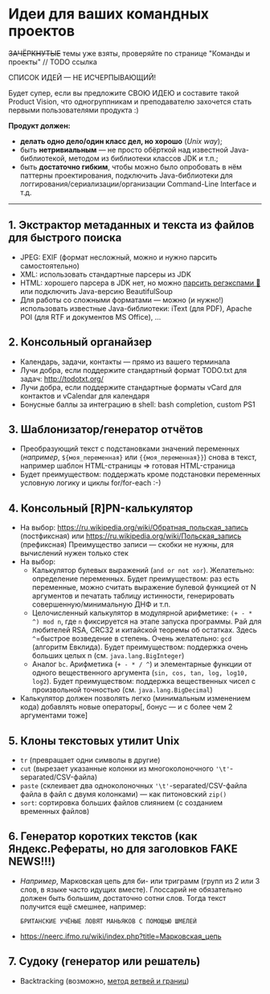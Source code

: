 Идеи для ваших командных проектов
=================================

~~ЗАЧЁРКНУТЫЕ~~ темы уже взяты, проверяйте по странице "Команды и проекты" // TODO ссылка

СПИСОК ИДЕЙ &mdash; НЕ ИСЧЕРПЫВАЮЩИЙ!

Будет супер, если вы предложите СВОЮ ИДЕЮ и составите такой Product Vision, что одногруппникам и преподавателю захочется стать первыми пользователями продукта :)

**Продукт должен:**
* **делать одно дело/один класс дел, но хорошо** (*Unix way*);
* быть **нетривиальным** &mdash; не просто обёрткой над известной Java-библиотекой, методом из библиотеки классов JDK и т.п.;
* быть **достаточно гибким**, чтобы можно было опробовать в нём паттерны проектирования, подключить Java-библиотеки для логгирования/сериализации/организации Command-Line Interface и т.д.

----

## 1. Экстрактор метаданных и текста из файлов для быстрого поиска

  - JPEG: EXIF (формат несложный, можно и нужно парсить самостоятельно)
  - XML: использовать стандартные парсеры из JDK
  - HTML: хорошего парсера в JDK нет, но можно [парсить регэкспами :rofl:](https://stackoverflow.com/a/1732454/3438672) или подключить Java-версию BeautifulSoup
  - Для работы со сложными форматами &mdash; можно (и нужно!) использовать известные Java-библиотеки: iText (для PDF), Apache POI (для RTF и документов MS Office), ...

## 2. Консольный органайзер
  - Календарь, задачи, контакты &mdash; прямо из вашего терминала
  - Лучи добра, если поддержите стандартный формат TODO.txt для задач: http://todotxt.org/
  - Лучи добра, если поддержите стандартные форматы vCard для контактов и vCalendar для календаря
  - Бонусные баллы за интеграцию в shell: bash completion, custom PS1

## 3. Шаблонизатор/генератор отчётов

  - Преобразующий текст с подстановками значений переменных (*например*, `${моя_переменная}` или `{{моя_переменная}}`) снова в текст,
например шаблон HTML-страницы => готовая HTML-страница
  - Будет преимуществом: поддержать кроме подстановки переменных условную логику и циклы for/for-each :-)

## 4. Консольный [R]PN-калькулятор

  - На выбор: https://ru.wikipedia.org/wiki/Обратная_польская_запись (постфиксная) или https://ru.wikipedia.org/wiki/Польская_запись (префиксная)
    Преимущество записи &mdash; скобки не нужны, для вычислений нужен только стек
  - На выбор:
    - Калькулятор булевых выражений (`and or not xor`). Желательно: определение переменных. Будет преимуществом: раз есть переменные, можно считать выражение булевой функцией от N аргументов и печатать таблицу истинности, генерировать совершенную/минимальную ДНФ и т.п.
    - Целочисленный калькулятор в модулярной арифметике: `(+ - * ^) mod n`, где `n` фиксируется на этапе запуска программы. Рай для любителей RSA, CRC32 и китайской теоремы об остатках. Здесь `^`=быстрое возведение в степень. Очень желательно: `gcd` (алгоритм Евклида). Будет преимуществом: поддержка очень больших целых n (см. `java.lang.BigInteger`)
    - Аналог `bc`. Арифметика (`+ - * / ^`) и элементарные функции от одного вещественного аргумента (`sin, cos, tan, log, log10, log2`). Будет преимуществом: поддержка вещественных чисел с произвольной точностью (см. `java.lang.BigDecimal`)
  - Калькулятор должен позволять легко (минимальным изменением кода) добавлять новые операторы[, бонус &mdash; и с более чем 2 аргументами тоже]

## 5. Клоны текстовых утилит Unix

  - `tr` (превращает одни символы в другие)
  - `cut` (вырезает указанные колонки из многоколоночного `'\t'`-separated/CSV-файла)
  - `paste` (склеивает два одноколоночных `'\t'`-separated/CSV-файла файла в файл с двумя колонками) &mdash; как питоновский `zip()`
  - `sort`: сортировка больших файлов слиянием (с созданием временных файлов)

## 6. Генератор коротких текстов (как Яндекс.Рефераты, но для заголовков FAKE NEWS!!!)

  - *Например*, Марковская цепь для би- или триграмм (групп из 2 или 3 слов, в языке часто идущих вместе).
    Глоссарий не обязательно должен быть большим, достаточно сотни слов. Тогда текст получится ещё смешнее, например:
    ```
    БРИТАНСКИЕ УЧЁНЫЕ ЛОВЯТ МАНЬЯКОВ С ПОМОЩЬЮ ШМЕЛЕЙ
    ```
  - https://neerc.ifmo.ru/wiki/index.php?title=Марковская_цепь

## 7. Судоку (генератор или решатель)

  - Backtracking (возможно, [метод ветвей и границ](https://ru.wikipedia.org/wiki/Метод_ветвей_и_границ))